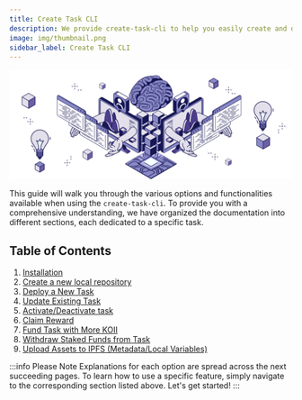```yaml
---
title: Create Task CLI
description: We provide create-task-cli to help you easily create and deploy your task.
image: img/thumbnail.png
sidebar_label: Create Task CLI
---
```


![Banner](../../img/Create%20Task%20CLI.svg)


This guide will walk you through the various options and functionalities available when using the `create-task-cli`. To provide you with a comprehensive understanding, we have organized the documentation into different sections, each dedicated to a specific task.

## Table of Contents

1. [Installation](/develop/command-line-tool/create-task-cli/install)
2. [Create a new local repository](/develop/command-line-tool/create-task-cli/create-repo)
3. [Deploy a New Task](/develop/command-line-tool/create-task-cli/create-task)
4. [Update Existing Task](/develop/command-line-tool/create-task-cli/update-task)
5. [Activate/Deactivate task](./activate-task)
6. [Claim Reward](#claim-reward)
7. [Fund Task with More KOII](./fund-task)
8. [Withdraw Staked Funds from Task](#withdraw-staked-funds-from-task)
9. [Upload Assets to IPFS (Metadata/Local Variables)](#upload-assets-to-ipfs-metadatalocal-vars)


:::info Please Note
Explanations for each option are spread across the next succeeding pages. To learn how to use a specific feature, simply navigate to the corresponding section listed above. Let's get started!
:::